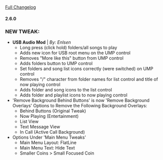[Full Changelog](changelog.htm)
#### 2.6.0
### NEW TWEAK:
- **USB Audio Mod** | *By: Enlsen*
  - Long press (click hold) folders/all songs to play
  - Adds new icon for USB root menu on the UMP control
  - Removes "More like this" button from UMP control
  - Adds folders button to UMP control
  - Set folders and song list icons correctly (were switched) on UMP control
  - Removes "/" character from folder names for list control and title of now playing control
  - Adds folder and song icons to the list control
  - Adds folder and playlist icons to now playing control
- 'Remove Background Behind Buttons' is now 'Remove Background Overlays' Options to Remove the Following Background Overlays:
  - Behind Buttons (Original Tweak)
  - Now Playing (Entertainment)
  - List View
  - Text Message View
  - In Call (Active Call Background)
- Options Under 'Main Menu Tweaks'
  - Main Menu Layout: FlatLine
  - Main Menu Text: Hide Text
  - Smaller Coins > Small Focused Coin
